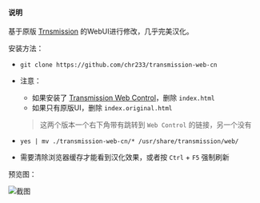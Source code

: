 #### 说明
基于原版 [Trnsmission](https://github.com/transmission/transmission) 的WebUI进行修改，几乎完美汉化。

安装方法：
  - `git clone https://github.com/chr233/transmission-web-cn`

  - 注意：
    - 如果安装了 [Transmission Web Control](https://github.com/ronggang/transmission-web-control)，删除 `index.html`
    - 如果只有原版UI，删除 `index.original.html`

    > 这两个版本一个右下角带有跳转到 `Web Control` 的链接，另一个没有

  - `yes | mv ./transmission-web-cn/* /usr/share/transmission/web/` 

  - 需要清除浏览器缓存才能看到汉化效果，或者按 `Ctrl` + `F5` 强制刷新

预览图：

  ![截图](https://i.loli.net/2020/04/22/vlLmqTpzM34CacO.png)
